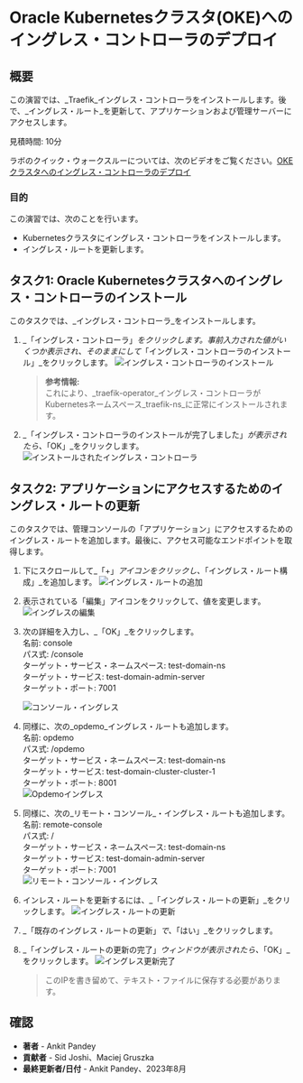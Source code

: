 # Oracle Kubernetesクラスタ(OKE)へのイングレス・コントローラのデプロイ

## 概要

この演習では、_Traefik_イングレス・コントローラをインストールします。後で、_イングレス・ルート_を更新して、アプリケーションおよび管理サーバーにアクセスします。

見積時間: 10分

ラボのクイック・ウォークスルーについては、次のビデオをご覧ください。[OKEクラスタへのイングレス・コントローラのデプロイ](videohub:1_4kih00fi)

### 目的

この演習では、次のことを行います。

*   Kubernetesクラスタにイングレス・コントローラをインストールします。
*   イングレス・ルートを更新します。

## タスク1: Oracle Kubernetesクラスタへのイングレス・コントローラのインストール

このタスクでは、_イングレス・コントローラ_をインストールします。

1.  _「イングレス・コントローラ」_をクリックします。事前入力された値がいくつか表示され、そのままにして_「イングレス・コントローラのインストール」_をクリックします。 ![イングレス・コントローラのインストール](images/install-ingress-controller.png)
    
    > **参考情報:**  
    > これにより、_traefik-operator_イングレス・コントローラがKubernetesネームスペース_traefik-ns_に正常にインストールされます。
    
2.  _「イングレス・コントローラのインストールが完了しました」_が表示されたら、_「OK」_をクリックします。 ![インストールされたイングレス・コントローラ](images/ingress-controller-installed.png)
    

## タスク2: アプリケーションにアクセスするためのイングレス・ルートの更新

このタスクでは、管理コンソールの「アプリケーション」にアクセスするためのイングレス・ルートを追加します。最後に、アクセス可能なエンドポイントを取得します。

1.  下にスクロールして_「+」_アイコンをクリックし、_「イングレス・ルート構成」_を追加します。 ![イングレス・ルートの追加](images/add-ingress-routes.png)
    
2.  表示されている「編集」アイコンをクリックして、値を変更します。 ![イングレスの編集](images/edit-ingress.png)
    
3.  次の詳細を入力し、_「OK」_をクリックします。  
    名前: console  
    パス式: /console  
    ターゲット・サービス・ネームスペース: test-domain-ns  
    ターゲット・サービス: test-domain-admin-server  
    ターゲット・ポート: 7001  
    
    ![コンソール・イングレス](images/console-ingress.png)
    
4.  同様に、次の_opdemo_イングレス・ルートも追加します。  
    名前: opdemo  
    パス式: /opdemo  
    ターゲット・サービス・ネームスペース: test-domain-ns  
    ターゲット・サービス: test-domain-cluster-cluster-1  
    ターゲット・ポート: 8001  
    ![Opdemoイングレス](images/opdemo-ingress.png)
    
5.  同様に、次の_リモート・コンソール_・イングレス・ルートも追加します。  
    名前: remote-console  
    パス式: /  
    ターゲット・サービス・ネームスペース: test-domain-ns  
    ターゲット・サービス: test-domain-admin-server  
    ターゲット・ポート: 7001  
    ![リモート・コンソール・イングレス](images/remote-console-ingress.png)
    
6.  インレス・ルートを更新するには、_「イングレス・ルートの更新」_をクリックします。 ![イングレス・ルートの更新](images/update-ingress-routes.png)
    
7.  _「既存のイングレス・ルートの更新」_で、_「はい」_をクリックします。
    
8.  _「イングレス・ルートの更新の完了」_ウィンドウが表示されたら、_「OK」_をクリックします。 ![イングレス更新完了](images/update-ingress-complete.png)
    
    > このIPを書き留めて、テキスト・ファイルに保存する必要があります。
    

## 確認

*   **著者** - Ankit Pandey
*   **貢献者** - Sid Joshi、Maciej Gruszka
*   **最終更新者/日付** - Ankit Pandey、2023年8月